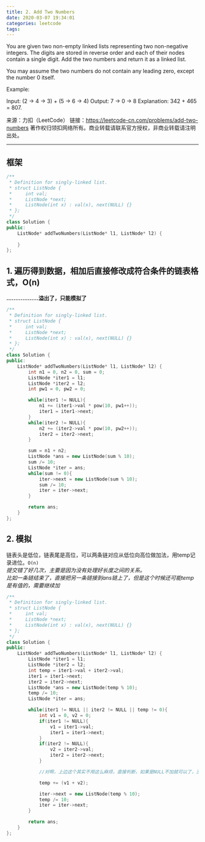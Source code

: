 ```yaml
---
title: 2. Add Two Numbers
date: 2020-03-07 19:34:01
categories: leetcode
tags:
---
```

You are given two non-empty linked lists representing two non-negative integers. The digits are stored in reverse order and each of their nodes contain a single digit. Add the two numbers and return it as a linked list.

You may assume the two numbers do not contain any leading zero, except the number 0 itself.

Example:

Input: (2 -> 4 -> 3) + (5 -> 6 -> 4)
Output: 7 -> 0 -> 8
Explanation: 342 + 465 = 807.

来源：力扣（LeetCode）
链接：https://leetcode-cn.com/problems/add-two-numbers
著作权归领扣网络所有。商业转载请联系官方授权，非商业转载请注明出处。
_______________________

## 框架
```cpp
/**
 * Definition for singly-linked list.
 * struct ListNode {
 *     int val;
 *     ListNode *next;
 *     ListNode(int x) : val(x), next(NULL) {}
 * };
 */
class Solution {
public:
    ListNode* addTwoNumbers(ListNode* l1, ListNode* l2) {
        
    }
};
```

## 1. 遍历得到数据，相加后直接修改成符合条件的链表格式，O(n)
**………………溢出了，只能模拟了**
```cpp
/**
 * Definition for singly-linked list.
 * struct ListNode {
 *     int val;
 *     ListNode *next;
 *     ListNode(int x) : val(x), next(NULL) {}
 * };
 */
class Solution {
public:
    ListNode* addTwoNumbers(ListNode* l1, ListNode* l2) {
        int n1 = 0, n2 = 0, sum = 0;
        ListNode *iter1 = l1;
        ListNode *iter2 = l2;
        int pw1 = 0, pw2 = 0;

        while(iter1 != NULL){
            n1 += (iter1->val * pow(10, pw1++));
            iter1 = iter1->next;
        }
        while(iter2 != NULL){
            n2 += (iter2->val * pow(10, pw2++));
            iter2 = iter2->next;
        }

        sum = n1 + n2;
        ListNode *ans = new ListNode(sum % 10);
        sum /= 10;
        ListNode *iter = ans;
        while(sum != 0){
            iter->next = new ListNode(sum % 10);
            sum /= 10;
            iter = iter->next;
        }

        return ans;
    }
};
```

## 2. 模拟
链表头是低位，链表尾是高位，可以两条链对应从低位向高位做加法，用temp记录进位。`O(n)`  
*提交错了好几次，主要是因为没有处理好长度之间的关系。*  
*比如一条链结束了，直接把另一条链接到ans链上了，但是这个时候还可能temp是有值的，需要继续加*
```cpp
/**
 * Definition for singly-linked list.
 * struct ListNode {
 *     int val;
 *     ListNode *next;
 *     ListNode(int x) : val(x), next(NULL) {}
 * };
 */
class Solution {
public:
    ListNode* addTwoNumbers(ListNode* l1, ListNode* l2) {
        ListNode *iter1 = l1;
        ListNode *iter2 = l2;
        int temp = iter1->val + iter2->val;
        iter1 = iter1->next;
        iter2 = iter2->next;
        ListNode *ans = new ListNode(temp % 10);
        temp /= 10;
        ListNode *iter = ans;

        while(iter1 != NULL || iter2 != NULL || temp != 0){
            int v1 = 0, v2 = 0;
            if(iter1 != NULL){
                v1 = iter1->val;
                iter1 = iter1->next;
            }
            if(iter2 != NULL){
                v2 = iter2->val;
                iter2 = iter2->next;
            }

            //对啊，上边这个其实不用这么麻烦，直接判断，如果是NULL不加就可以了，没必要再定义变量

            temp += (v1 + v2);

            iter->next = new ListNode(temp % 10);
            temp /= 10;
            iter = iter->next;
        }

        return ans;
    }
};
```